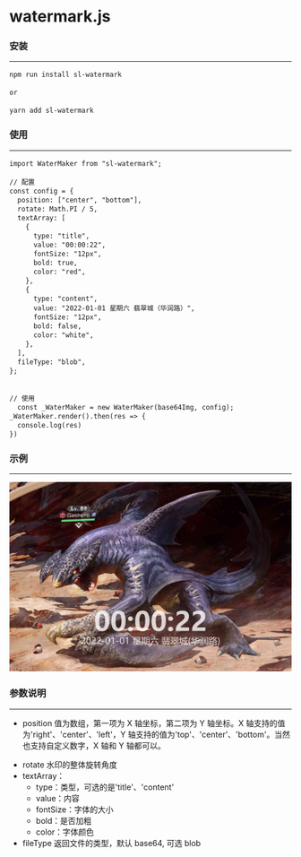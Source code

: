 <!--
 * @Author: shaolong
 * @Date: 2022-10-24 10:34:29
 * @LastEditors: shaolong
 * @LastEditTime: 2022-11-04 13:58:42
 * @Description:
-->

# watermark.js

### 安装

---

```
npm run install sl-watermark

or

yarn add sl-watermark
```

### 使用

---

```
import WaterMaker from "sl-watermark";

// 配置
const config = {
  position: ["center", "bottom"],
  rotate: Math.PI / 5,
  textArray: [
    {
      type: "title",
      value: "00:00:22",
      fontSize: "12px",
      bold: true,
      color: "red",
    },
    {
      type: "content",
      value: "2022-01-01 星期六 翡翠城（华润路）",
      fontSize: "12px",
      bold: false,
      color: "white",
    },
  ],
  fileType: "blob",
};


// 使用
  const _WaterMaker = new WaterMaker(base64Img, config);
_WaterMaker.render().then(res => {
  console.log(res)
})

```

### 示例

---

![](preview.jpg)

### 参数说明

---

- position 值为数组，第一项为 X 轴坐标，第二项为 Y 轴坐标。X 轴支持的值为'right'、'center'、'left'，Y 轴支持的值为'top'、'center'、'bottom'。当然也支持自定义数字，X 轴和 Y 轴都可以。

* rotate 水印的整体旋转角度
* textArray：
  - type：类型，可选的是'title'、'content'
  - value：内容
  - fontSize：字体的大小
  - bold：是否加粗
  - color：字体颜色
* fileType 返回文件的类型，默认 base64, 可选 blob
